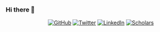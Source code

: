 ### Hi there 👋

<!--
**EllenMcG/EllenMcG** is a ✨ _special_ ✨ repository because its `README.md` (this file) appears on your GitHub profile.

Here are some ideas to get you started:

- 🔭 I’m currently working on ...
- 🌱 I’m currently learning ...
- 👯 I’m looking to collaborate on ...
- 🤔 I’m looking for help with ...
- 💬 Ask me about ...
- 📫 How to reach me: ...
- 😄 Pronouns: They/them
- ⚡ Fun fact: ...
-->

<p align="center">
	<a href="https://github.com/EllenMcG"><img src="https://img.shields.io/github/followers/EllenMcG.svg?label=GitHub&style=social" alt="GitHub"></a>
	<a href="https://twitter.com/EllenMellon_88"><img src="https://img.shields.io/twitter/follow/EllenMellon_88?label=Twitter&style=social" alt="Twitter"></a>
	<a href="https://www.linkedin.com/in/ellenmcgrory/"><img src="https://img.shields.io/badge/LinkedIn--_.svg?style=social&logo=linkedin" alt="LinkedIn"></a>
  	<a href="https://scholar.google.com/citations?user=HBiedZoAAAAJ&hl=en"><img src="https://img.shields.io/badge/Citations-74-_.svg?style=social&logo=google-scholar"" alt="Scholars"></a>
</p>
